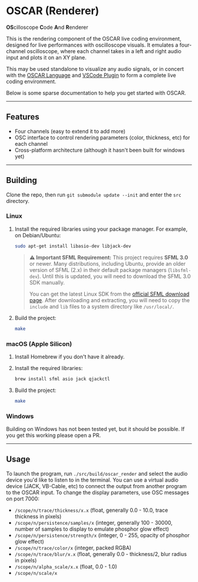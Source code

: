 # OSCAR (Renderer)
**OS**cilloscope **C**ode **A**nd **R**enderer

This is the rendering component of the OSCAR live coding environment, designed for live performances with oscilloscope visuals. It emulates a four-channel oscilloscope, where each channel takes in a left and right audio input and plots it on an XY plane.

This may be used standalone to visualize any audio signals, or in concert with the [OSCAR Language](https://github.com/azzeloof/oscar-language) and [VSCode Plugin](https://github.com/azzeloof/oscar-vscode) to form a complete live coding environment.

Below is some sparse documentation to help you get started with OSCAR.

---
## Features
- Four channels (easy to extend it to add more)
- OSC interface to control rendering parameters (color, thickness, etc) for each channel
- Cross-platform architecture (although it hasn't been built for windows yet)

---
## Building
Clone the repo, then run `git submodule update --init` and enter the `src` directory.

### Linux

1.  Install the required libraries using your package manager. For example, on Debian/Ubuntu:

    ```bash
    sudo apt-get install libasio-dev libjack-dev
    ```
    > **⚠️ Important SFML Requirement:** This project requires **SFML 3.0** or newer. Many distributions, including Ubuntu, provide an older version of SFML (2.x) in their default package managers (`libsfml-dev`). Until this is updated, you will need to download the SFML 3.0 SDK manually.
    >
    > You can get the latest Linux SDK from the [official SFML download page](https://www.sfml-dev.org/download/sfml/3.0.0/). After downloading and extracting, you will need to copy the `include` and `lib` files to a system directory like `/usr/local/`.

2.  Build the project:

    ```bash
    make
    ```

### macOS (Apple Silicon)

1.  Install Homebrew if you don't have it already.
2.  Install the required libraries:

    ```bash
    brew install sfml asio jack qjackctl
    ```

3.  Build the project:

    ```bash
    make
    ```

### Windows

Building on Windows has not been tested yet, but it should be possible. If you get this working please open a PR.

---
## Usage

To launch the program, run `./src/build/oscar_render` and select the audio device you'd like to listen to in the terminal. You can use a virtual audio device (JACK, VB-Cable, etc) to connect the output from another program to the OSCAR input. To change the display parameters, use OSC messages on port 7000:
 - `/scope/n/trace/thickness/x.x` (float, generally 0.0 - 10.0, trace thickness in pixels)
 - `/scope/n/persistence/samples/x` (integer, generally 100 - 30000, number of samples to display to emulate phosphor glow effect)
 - `/scope/n/persistence/strength/x` (integer, 0 - 255, opacity of phosphor glow effect)
 - `/scope/n/trace/color/x` (integer, packed RGBA)
 - `/scope/n/trace/blur/x.x` (float, generally 0.0 - thickness/2, blur radius in pixels)
 - `/scope/n/alpha_scale/x.x` (float, 0.0 - 1.0)
 - `/scope/n/scale/x`
